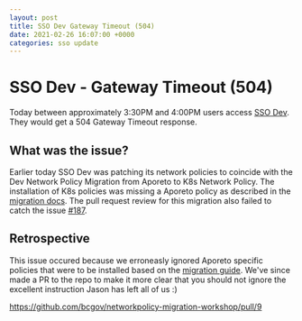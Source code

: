 ```yaml
---
layout: post
title: SSO Dev Gateway Timeout (504)
date: 2021-02-26 16:07:00 +0000
categories: sso update
---
```


# SSO Dev - Gateway Timeout (504)

Today between approximately 3:30PM and 4:00PM users access [SSO Dev](dev.oidc.gov.bc.ca). They would get a 504 Gateway Timeout response.

## What was the issue?
Earlier today SSO Dev was patching its network policies to coincide with the Dev Network Policy Migration from Aporeto to K8s Network Policy. The installation of K8s policies was missing a Aporeto policy as described in the [migration docs](https://developer.gov.bc.ca/Networkpolicy-Migration-Workshop). The pull request review for this migration also failed to catch the issue [#187](https://github.com/bcgov/ocp-sso/pull/187).


## Retrospective

This issue occured because we erroneasly ignored Aporeto specific policies that were to be installed based on the [migration guide](https://github.com/bcgov/networkpolicy-migration-workshop/blob/main/quickstart.yaml). We've since made a PR to the repo to make it more clear that you should not ignore the excellent instruction Jason has left all of us :) 

https://github.com/bcgov/networkpolicy-migration-workshop/pull/9


